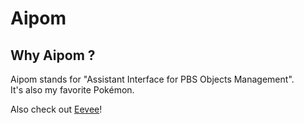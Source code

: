 # Aipom

## Why Aipom ?

Aipom stands for "Assistant Interface for PBS Objects Management".  
It's also my favorite Pokémon.

Also check out [Eevee](https://github.com/enumag/eevee)! 

